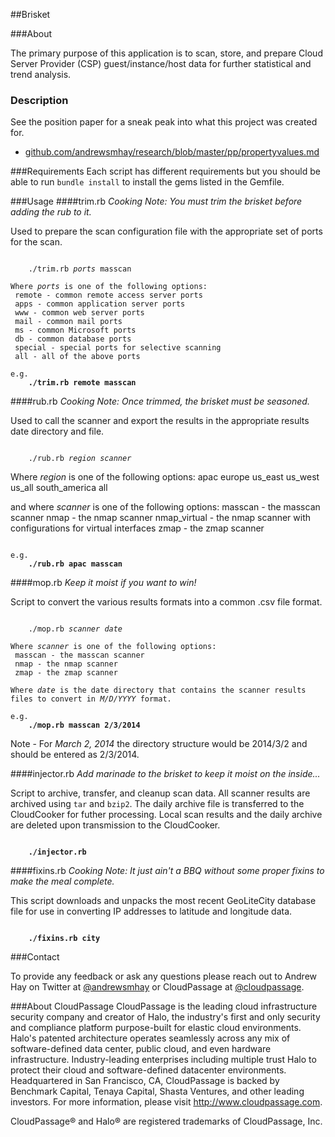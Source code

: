 ##Brisket

###About

The primary purpose of this application is to scan, store, and prepare Cloud Server Provider (CSP) guest/instance/host data for further statistical and trend analysis.
### Description
See the position paper for a sneak peak into what this project was created for.
- <a href="github.com/andrewsmhay/research/blob/master/pp/propertyvalues.md">github.com/andrewsmhay/research/blob/master/pp/propertyvalues.md</a>

###Requirements
Each script has different requirements but you should be able to run <code>bundle install</code> to install the gems listed in the Gemfile.

###Usage
####trim.rb
<i>Cooking Note: You must trim the brisket before adding the rub to it.</i>

Used to prepare the scan configuration file with the appropriate set of ports for the scan.
<pre><code>
	./trim.rb <i>ports</i> masscan

Where <i>ports</i> is one of the following options:
 remote - common remote access server ports
 apps - common application server ports
 www - common web server ports
 mail - common mail ports
 ms - common Microsoft ports
 db - common database ports
 special - special ports for selective scanning
 all - all of the above ports

e.g.
	<b>./trim.rb remote masscan</b>
</code></pre>

####rub.rb
<i>Cooking Note: Once trimmed, the brisket must be seasoned.</i>

Used to call the  scanner and export the results in the appropriate results date directory and file.
<pre><code>
	./rub.rb <i>region</i> <i>scanner</i>
</code></pre>
Where <i>region</i> is one of the following options:
 apac
 europe
 us_east
 us_west
 us_all
 south_america
 all

and where <i>scanner</i> is one of the following options:
 masscan - the masscan scanner
 nmap - the nmap scanner
 nmap_virtual - the nmap scanner with configurations for virtual interfaces
 zmap - the zmap scanner
<pre><code>
e.g.
	<b>./rub.rb apac masscan</b>
</code></pre>

####mop.rb
<i>Keep it moist if you want to win!</i>

Script to convert the various results formats into a common .csv file format.
<pre><code>
	./mop.rb <i>scanner</i> <i>date</i>

Where <i>scanner</i> is one of the following options:
 masscan - the masscan scanner
 nmap - the nmap scanner
 zmap - the zmap scanner

Where <i>date</i> is the date directory that contains the scanner results files to convert in <i>M/D/YYYY</i> format.

e.g. 
	<b>./mop.rb masscan 2/3/2014</b>
</code></pre>

Note - For <i>March 2, 2014</i> the directory structure would be 2014/3/2 and should be entered as 2/3/2014.

####injector.rb
<i>Add marinade to the brisket to keep it moist on the inside...</i>

Script to archive, transfer, and cleanup scan data. All scanner results are archived using <code>tar</code> and <code>bzip2</code>. The daily archive file is transferred to the CloudCooker for futher processing. Local scan results and the daily archive are deleted upon transmission to the CloudCooker.

<pre><code>
	<b>./injector.rb</b>
</code></pre>

####fixins.rb
<i>Cooking Note: It just ain't a BBQ without some proper fixins to make the meal complete.</i>

This script downloads and unpacks the most recent GeoLiteCity database file for use in converting IP addresses to latitude and longitude data.
<pre><code>
	<b>./fixins.rb city</b>
</code></pre>
###Contact

To provide any feedback or ask any questions please reach out to Andrew Hay on Twitter at <a href="http://twitter.com/andrewsmhay" target="new">@andrewsmhay</a> or CloudPassage at <a href="http://twitter.com/cloudpassage" target="new">@cloudpassage</a>.

###About CloudPassage
CloudPassage is the leading cloud infrastructure security company and creator of Halo, the industry's first and only security and compliance platform purpose-built for elastic cloud environments. Halo's patented architecture operates seamlessly across any mix of software-defined data center, public cloud, and even hardware infrastructure. Industry-leading enterprises including multiple trust Halo to protect their cloud and software-defined datacenter environments. Headquartered in San Francisco, CA, CloudPassage is backed by Benchmark Capital, Tenaya Capital, Shasta Ventures, and other leading investors. For more information, please visit <a href="http://www.cloudpassage.com" target="new">http://www.cloudpassage.com</a>.

CloudPassage® and Halo® are registered trademarks of CloudPassage, Inc.